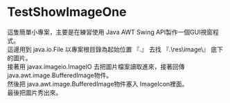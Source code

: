 # TestShowImageOne

這隻簡單小專案，主要是在練習使用 Java AWT Swing API製作一個GUI視窗程式。  
這邊用到 java.io.File 以專案根目錄為起始位置 『.』 去找 『.\res\image\』 底下的圖片。  
接著用 javax.imageio.ImageIO 去把圖片檔案讀取進來，接著回傳 java.awt.image.BufferedImage物件。  
然後把 java.awt.image.BufferedImage物件塞入 ImageIcon裡面。  
最後把圖片秀出來。  
